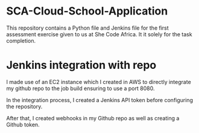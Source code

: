 # SCA-Cloud-School-Application

This repository contains a Python file and Jenkins file for the first assessment exercise given to us at She Code Africa. It it solely for the task completion.

# Jenkins integration with repo

I made use of an EC2 instance which I created in AWS to directly integrate my github repo to the job build ensuring to use a port 8080.

In the integration process, I created a Jenkins API token before configuring the repository.

After that, I created webhooks in my Github repo as well as creating a Github token.
